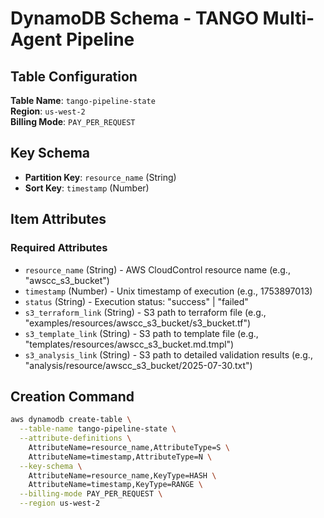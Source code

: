 # DynamoDB Schema - TANGO Multi-Agent Pipeline

## Table Configuration

**Table Name**: `tango-pipeline-state`  
**Region**: `us-west-2`  
**Billing Mode**: `PAY_PER_REQUEST`

## Key Schema
- **Partition Key**: `resource_name` (String)
- **Sort Key**: `timestamp` (Number)

## Item Attributes

### Required Attributes
- `resource_name` (String) - AWS CloudControl resource name (e.g., "awscc_s3_bucket")
- `timestamp` (Number) - Unix timestamp of execution (e.g., 1753897013)
- `status` (String) - Execution status: "success" | "failed"
- `s3_terraform_link` (String) - S3 path to terraform file (e.g., "examples/resources/awscc_s3_bucket/s3_bucket.tf")
- `s3_template_link` (String) - S3 path to template file (e.g., "templates/resources/awscc_s3_bucket.md.tmpl")
- `s3_analysis_link` (String) - S3 path to detailed validation results (e.g., "analysis/resource/awscc_s3_bucket/2025-07-30.txt")

## Creation Command

```bash
aws dynamodb create-table \
  --table-name tango-pipeline-state \
  --attribute-definitions \
    AttributeName=resource_name,AttributeType=S \
    AttributeName=timestamp,AttributeType=N \
  --key-schema \
    AttributeName=resource_name,KeyType=HASH \
    AttributeName=timestamp,KeyType=RANGE \
  --billing-mode PAY_PER_REQUEST \
  --region us-west-2
```
